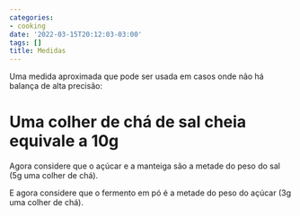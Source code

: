 ```yaml
---
categories:
- cooking
date: '2022-03-15T20:12:03-03:00'
tags: []
title: Medidas
---
```


Uma medida aproximada que pode ser usada em casos onde não há balança de alta precisão:

# Uma colher de chá de sal cheia equivale a 10g

Agora considere que o açúcar e a manteiga são a metade do peso do sal (5g uma colher de chá).

E agora considere que o fermento em pó é a metade do peso do açúcar (3g uma colher de chá).